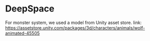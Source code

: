 # DeepSpace
 For monster system, we used a model from Unity asset store.
 link: https://assetstore.unity.com/packages/3d/characters/animals/wolf-animated-45505
